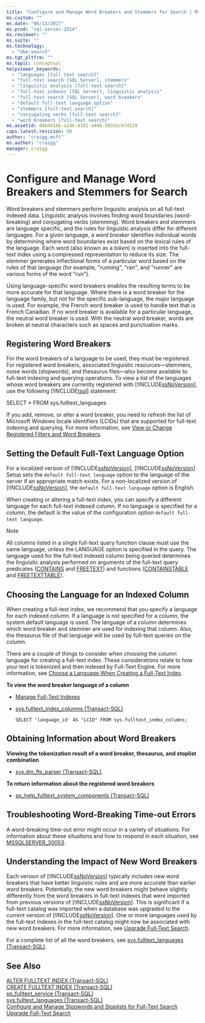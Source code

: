 ```yaml
---
title: "Configure and Manage Word Breakers and Stemmers for Search | Microsoft Docs"
ms.custom: ""
ms.date: "06/13/2017"
ms.prod: "sql-server-2014"
ms.reviewer: ""
ms.suite: ""
ms.technology: 
  - "dbe-search"
ms.tgt_pltfrm: ""
ms.topic: conceptual
helpviewer_keywords: 
  - "languages [full-text search]"
  - "full-text search [SQL Server], stemmers"
  - "linguistic analysis [full-text search]"
  - "full-text indexes [SQL Server], linguistic analysis"
  - "full-text search [SQL Server], word breakers"
  - "default full-text language option"
  - "stemmers [full-text search]"
  - "conjugating verbs [full-text search]"
  - "word breakers [full-text search]"
ms.assetid: d4bdd16b-a2db-4101-a946-583d1c674229
caps.latest.revision: 88
author: "craigg-msft"
ms.author: "craigg"
manager: craigg
---
```

# Configure and Manage Word Breakers and Stemmers for Search
  Word breakers and stemmers perform linguistic analysis on all full-text indexed data. Linguistic analysis involves finding word boundaries (word-breaking) and conjugating verbs (stemming). Word breakers and stemmers are language specific, and the rules for linguistic analysis differ for different languages. For a given language, a *word breaker* identifies individual words by determining where word boundaries exist based on the lexical rules of the language. Each word (also known as a *token*) is inserted into the full-text index using a compressed representation to reduce its size. The *stemmer* generates inflectional forms of a particular word based on the rules of that language (for example, "running", "ran", and "runner" are various forms of the word "run").  
  
 Using language-specific word breakers enables the resulting terms to be more accurate for that language. Where there is a word breaker for the language family, but not for the specific sub-language, the major language is used. For example, the French word breaker is used to handle text that is French Canadian. If no word breaker is available for a particular language, the neutral word breaker is used. With the neutral word breaker, words are broken at neutral characters such as spaces and punctuation marks.  
  
##  <a name="register"></a> Registering Word Breakers  
 For the word breakers of a language to be used, they must be registered. For registered word breakers, associated linguistic resources—stemmers, noise words (stopwords), and thesaurus files—also become available to full-text indexing and querying operations. To view a list of the languages whose word breakers are currently registered with [!INCLUDE[ssNoVersion](../../includes/ssnoversion-md.md)], use the following [!INCLUDE[tsql](../../includes/tsql-md.md)] statement:  
  
 SELECT * FROM sys.fulltext_languages  
  
 If you add, remove, or alter a word breaker, you need to refresh the list of Microsoft Windows locale identifiers (LCIDs) that are supported for full-text indexing and querying. For more information, see [View or Change Registered Filters and Word Breakers](view-or-change-registered-filters-and-word-breakers.md).  
  
##  <a name="default"></a> Setting the Default Full-Text Language Option  
 For a localized version of [!INCLUDE[ssNoVersion](../../includes/ssnoversion-md.md)], [!INCLUDE[ssNoVersion](../../includes/ssnoversion-md.md)] Setup sets the `default full-text language` option to the language of the server if an appropriate match exists. For a non-localized version of [!INCLUDE[ssNoVersion](../../includes/ssnoversion-md.md)], the `default full-text language` option is English.  
  
 When creating or altering a full-text index, you can specify a different language for each full-text indexed column. If no language is specified for a column, the default is the value of the configuration option `default full-text language`.  
  
> [!NOTE]  
>  All columns listed in a single full-text query function clause must use the same language, unless the LANGUAGE option is specified in the query. The language used for the full-text indexed column being queried determines the linguistic analysis performed on arguments of the full-text query predicates ([CONTAINS](/sql/t-sql/queries/contains-transact-sql) and [FREETEXT](/sql/t-sql/queries/freetext-transact-sql)) and functions ([CONTAINSTABLE](/sql/relational-databases/system-functions/containstable-transact-sql) and [FREETEXTTABLE](/sql/relational-databases/system-functions/freetexttable-transact-sql)).  
  
##  <a name="lang"></a> Choosing the Language for an Indexed Column  
 When creating a full-text index, we recommend that you specify a language for each indexed column. If a language is not specified for a column, the system default language is used. The language of a column determines which word breaker and stemmer are used for indexing that column. Also, the thesaurus file of that language will be used by full-text queries on the column.  
  
 There are a couple of things to consider when choosing the column language for creating a full-text index. These considerations relate to how your text is tokenized and then indexed by Full-Text Engine. For more information, see [Choose a Language When Creating a Full-Text Index](choose-a-language-when-creating-a-full-text-index.md).  
  
 **To view the word breaker language of a column**  
  
-   [Manage Full-Text Indexes](../indexes/indexes.md)  
  
-   [sys.fulltext_index_columns &#40;Transact-SQL&#41;](/sql/relational-databases/system-catalog-views/sys-fulltext-index-columns-transact-sql)  
  
    ```  
    SELECT 'language_id' AS "LCID" FROM sys.fulltext_index_columns;  
    ```  
  
##  <a name="info"></a> Obtaining Information about Word Breakers  
 **Viewing the tokenization result of a word breaker, thesaurus, and stoplist combination**  
  
-   [sys.dm_fts_parser &#40;Transact-SQL&#41;](/sql/relational-databases/system-dynamic-management-views/sys-dm-fts-parser-transact-sql).  
  
 **To return information about the registered word breakers**  
  
-   [sp_help_fulltext_system_components &#40;Transact-SQL&#41;](/sql/relational-databases/system-stored-procedures/sp-help-fulltext-system-components-transact-sql)  
  
##  <a name="tshoot"></a> Troubleshooting Word-Breaking Time-out Errors  
 A word-breaking time-out error might occur in a variety of situations. For information about these situations and how to respond in each situation, see [MSSQLSERVER_30053](../errors-events/mssqlserver-30053-database-engine-error.md).  
  
##  <a name="impact"></a> Understanding the Impact of New Word Breakers  
 Each version of [!INCLUDE[ssNoVersion](../../includes/ssnoversion-md.md)] typically includes new word breakers that have better linguistic rules and are more accurate than earlier word breakers. Potentially, the new word breakers might behave slightly differently from the word breakers in full-text indexes that were imported from previous versions of [!INCLUDE[ssNoVersion](../../includes/ssnoversion-md.md)]. This is significant if a full-text catalog was imported when a database was upgraded to the current version of [!INCLUDE[ssNoVersion](../../includes/ssnoversion-md.md)]. One or more languages used by the full-text indexes in the full-text catalog might now be associated with new word breakers. For more information, see [Upgrade Full-Text Search](upgrade-full-text-search.md).  
  
 For a complete list of all the word breakers, see [sys.fulltext_languages &#40;Transact-SQL&#41;](/sql/relational-databases/system-catalog-views/sys-fulltext-languages-transact-sql).  
  
## See Also  
 [ALTER FULLTEXT INDEX &#40;Transact-SQL&#41;](/sql/t-sql/statements/alter-fulltext-index-transact-sql)   
 [CREATE FULLTEXT INDEX &#40;Transact-SQL&#41;](/sql/t-sql/statements/create-fulltext-index-transact-sql)   
 [sp_fulltext_service &#40;Transact-SQL&#41;](/sql/relational-databases/system-stored-procedures/sp-fulltext-service-transact-sql)   
 [sys.fulltext_languages &#40;Transact-SQL&#41;](/sql/relational-databases/system-catalog-views/sys-fulltext-languages-transact-sql)   
 [Configure and Manage Stopwords and Stoplists for Full-Text Search](configure-and-manage-stopwords-and-stoplists-for-full-text-search.md)   
 [Upgrade Full-Text Search](upgrade-full-text-search.md)  
  
  
